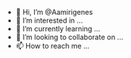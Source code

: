 - 👋 Hi, I’m @Aamirigenes
- 👀 I’m interested in ...
- 🌱 I’m currently learning ...
- 💞️ I’m looking to collaborate on ...
- 📫 How to reach me ...

<!---
Aamirigenes/Aamirigenes is a ✨ special ✨ repository because its `README.md` (this file) appears on your GitHub profile.
You can click the Preview link to take a look at your changes.
--->
